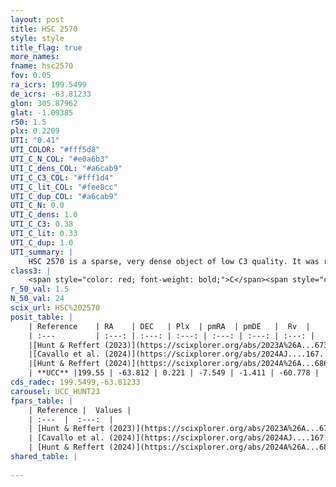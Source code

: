 ```yaml
---
layout: post
title: HSC 2570
style: style
title_flag: true
more_names: 
fname: hsc2570
fov: 0.05
ra_icrs: 199.5499
de_icrs: -63.81233
glon: 305.87962
glat: -1.09385
r50: 1.5
plx: 0.2209
UTI: "0.41"
UTI_COLOR: "#fff5d8"
UTI_C_N_COL: "#e0a6b3"
UTI_C_dens_COL: "#a6cab9"
UTI_C_C3_COL: "#fff1d4"
UTI_C_lit_COL: "#fee8cc"
UTI_C_dup_COL: "#a6cab9"
UTI_C_N: 0.0
UTI_C_dens: 1.0
UTI_C_C3: 0.38
UTI_C_lit: 0.33
UTI_C_dup: 1.0
UTI_summary: |
    HSC 2570 is a sparse, very dense object of low C3 quality. It was recently reported in the literature.<br><br><span style="color: #99180f; font-weight: bold;">Warning: </span>contains less than 25 stars with <i>P>0.5</i> estimated.
class3: |
    <span style="color: red; font-weight: bold;">C</span><span style="color: #FFC300; font-weight: bold;">B</span>
r_50_val: 1.5
N_50_val: 24
scix_url: HSC%202570
posit_table: |
    | Reference    | RA    | DEC   | Plx  | pmRA  | pmDE   |  Rv  |
    | :---         | :---: | :---: | :---: | :---: | :---: | :---: |
    |[Hunt & Reffert (2023)](https://scixplorer.org/abs/2023A%26A...673A.114H) | 199.545 | -63.808 | 0.223 | -7.561 | -1.459 | -45.024 |
    |[Cavallo et al. (2024)](https://scixplorer.org/abs/2024AJ....167...12C) | 199.528 | -63.814 | 0.222 | -- | -- | -- |
    |[Hunt & Reffert (2024)](https://scixplorer.org/abs/2024A%26A...686A..42H) | 199.545 | -63.808 | 0.223 | -7.561 | -1.459 | -45.024 |
    | **UCC** |199.55 | -63.812 | 0.221 | -7.549 | -1.411 | -60.778 | 
cds_radec: 199.5499,-63.81233
carousel: UCC_HUNT23
fpars_table: |
    | Reference |  Values |
    | :---  |  :---:  |
    | [Hunt & Reffert (2023)](https://scixplorer.org/abs/2023A%26A...673A.114H) | `AV50=3.536, diffAV50=2.009, MOD50=12.974, logAge50=8.494` |
    | [Cavallo et al. (2024)](https://scixplorer.org/abs/2024AJ....167...12C) | `AV50=2.85, dMod50=13.23, logAge50=8.49, [Fe/H]50=-0.07` |
    | [Hunt & Reffert (2024)](https://scixplorer.org/abs/2024A%26A...686A..42H) | `MassJ=497.191` |
shared_table: |
    
---
```

